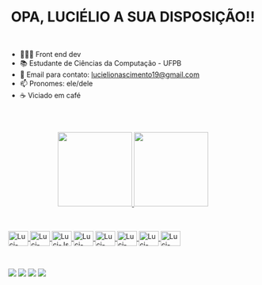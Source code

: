 <h1 align="center">
    OPA, LUCIÉLIO A SUA DISPOSIÇÃO!!
</h1> <br>


- 👩🏽‍💻 Front end dev
- 📚 Estudante de Ciências da Computação - UFPB
- 📧 Email para contato: lucielionascimento19@gmail.com
- 📫 Pronomes: ele/dele
- ☕ Viciado em café
<br>

##

<div align="center">
  <a href="https://github.com/Luciggl">
  <img height="150em" src="https://github-readme-stats.vercel.app/api?username=Luciggl&show_icons=true&theme=radical&include_all_commits=true&count_private=true"/>
  <img height="150em" src="https://github-readme-stats.vercel.app/api/top-langs/?username=Luciggl&layout=compact&langs_count=7&theme=radical"/>
</div>

##

<div style="display: inline_block"><br>
  <img align="center" alt="Luci-HTML" height="30" width="40" src="https://cdn.jsdelivr.net/gh/devicons/devicon/icons/html5/html5-original.svg">
  <img align="center" alt="Luci-CSS" height="30" width="40" src="https://cdn.jsdelivr.net/gh/devicons/devicon/icons/css3/css3-original.svg">
  <img align="center" alt="Luci-Js" height="30" width="40" src="https://cdn.jsdelivr.net/gh/devicons/devicon/icons/javascript/javascript-original.svg">
  <img align="center" alt="Luci-ReactJs" height="30" width="40" src="https://cdn.jsdelivr.net/gh/devicons/devicon/icons/react/react-original.svg">
  <img align="center" alt="Luci-Python" height="30" width="40" src="https://cdn.jsdelivr.net/gh/devicons/devicon/icons/python/python-original.svg">
  <img align="center" alt="Luci-Git" height="30" width="40" src="https://cdn.jsdelivr.net/gh/devicons/devicon/icons/git/git-original.svg">
  <img align="center" alt="Luci-Git-Hub" height="30" width="40" src="https://cdn.jsdelivr.net/gh/devicons/devicon/icons/github/github-original.svg">
  <img align="center" alt="Luci-VS-Code" height="30" width="40" src="https://cdn.jsdelivr.net/gh/devicons/devicon/icons/vscode/vscode-original.svg">
</div> <br>

##

<div> 
 <a href="https://instagram.com/lucielio19" target="_blank"><img src="https://img.shields.io/badge/-Instagram-%23b6008b?style=for-the-badge&logo=instagram&logoColor=white" target="_blank"></a>
 <a href="https://www.twitch.tv/Luciggl" target="_blank"><img src="https://img.shields.io/badge/Twitch-9146FF?style=for-the-badge&logo=twitch&logoColor=white" target="_blank"></a>  
 <a href = "mailto:lucielionascimento19@gmail.com"><img src="https://img.shields.io/badge/-Gmail-%23d3403a?style=for-the-badge&logo=gmail&logoColor=white" target="_blank"></a>
 <a href="https://wa.me/5583993098253?text=Opa" target="_blank"><img src="https://img.shields.io/badge/-WhatsApp-%2325c862?style=for-the-badge&logo=whatsapp&logoColor=white" target="_blank"></a> 
   

</div>

